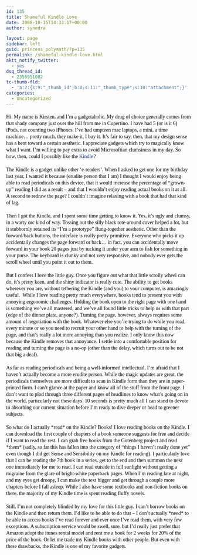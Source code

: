 ```yaml
---
id: 135
title: Shameful Kindle Love
date: 2008-10-15T14:33:17+00:00
author: synedra

layout: page
sidebar: left
guid: princess_polymath/?p=135
permalink: /shameful-kindle-love.html
aktt_notify_twitter:
  - yes
dsq_thread_id:
  - 2356951082
tc-thumb-fld:
  - 'a:2:{s:9:"_thumb_id";b:0;s:11:"_thumb_type";s:10:"attachment";}'
categories:
  - Uncategorized
---
```


<span class="Apple-style-span" style="color: rgb(0, 0, 0); font-family: georgia; font-size: 14px; line-height: 18px; "> 

<p style="border-style: initial; border-color: initial; padding-top: 0px; padding-right: 0px; padding-bottom: 0px; padding-left: 0px; border-top-width: 0px; border-right-width: 0px; border-bottom-width: 0px; border-left-width: 0px; border-style: initial; border-color: initial; outline-width: 0px; outline-style: initial; outline-color: initial; font-weight: inherit; font-style: inherit; font-size: 100%; font-family: inherit; vertical-align: baseline; margin-top: 18px; margin-right: 0px; margin-bottom: 18px; margin-left: 0px; line-height: 18px; ">
  Hi. My name is Kirsten, and I&#8217;m a gadgetaholic. My drug of choice generally comes from that shady company just over the hill from me in Cupertino. I have had 5 (or is it 6) iPods, not counting two iPhones. I&#8217;ve had umpteen mac laptops, a mini, a time machine&#8230; pretty much, they make it, I buy it. It&#8217;s fair to say, then, that my design sense has a bent toward a certain aesthetic. I appreciate gadgets which try to magically know what I want. I&#8217;m willing to pay extra to avoid Microsoftian clumsiness in my day. So how, then, could I possibly like the <a href="http://www.amazon.com/gp/product/B000FI73MA?ie=UTF8&tag=triathalongwi-20&linkCode=as2&camp=1789&creative=390957&creativeASIN=B000FI73MA" style="border-style: initial; border-color: initial; margin-top: 0px; margin-right: 0px; margin-bottom: 0px; margin-left: 0px; padding-top: 0px; padding-right: 0px; padding-bottom: 0px; padding-left: 0px; border-top-width: 0px; border-right-width: 0px; border-bottom-width: 0px; border-left-width: 0px; border-style: initial; border-color: initial; outline-width: 0px; outline-style: initial; outline-color: initial; font-weight: inherit; font-style: inherit; font-size: 100%; font-family: inherit; vertical-align: baseline; color: rgb(13, 41, 128); text-decoration: none; ">Kindle</a><img alt="This is a picture" src="http://www.assoc-amazon.com/e/ir?t=triathalongwi-20&l=as2&o=1&a=B000FI73MA" alt="This is a picture" width="1" height="1" style="border-width: initial !important; border-color: initial !important; border-top-style: none !important; border-right-style: none !important; border-bottom-style: none !important; border-left-style: none !important; border-style: initial; border-color: initial; margin-top: 0px; margin-right: 0px; margin-bottom: 0px; margin-left: 0px; padding-top: 0px; padding-right: 0px; padding-bottom: 0px; padding-left: 0px; border-top-width: 0px; border-right-width: 0px; border-bottom-width: 0px; border-left-width: 0px; border-style: initial; border-color: initial; outline-width: 0px; outline-style: initial; outline-color: initial; font-weight: inherit; font-style: inherit; font-size: 100%; font-family: inherit; vertical-align: baseline; " />?
</p>

<p style="border-style: initial; border-color: initial; padding-top: 0px; padding-right: 0px; padding-bottom: 0px; padding-left: 0px; border-top-width: 0px; border-right-width: 0px; border-bottom-width: 0px; border-left-width: 0px; border-style: initial; border-color: initial; outline-width: 0px; outline-style: initial; outline-color: initial; font-weight: inherit; font-style: inherit; font-size: 100%; font-family: inherit; vertical-align: baseline; margin-top: 18px; margin-right: 0px; margin-bottom: 18px; margin-left: 0px; line-height: 18px; ">
  The Kindle is a gadget unlike other &#8216;e-readers&#8217;. When I asked to get one for my birthday last year, I wanted it because (erudite person that I am) I thought I would enjoy being able to read periodicals on this device, that it would increase the percentage of &#8220;grown-up&#8221; reading I did as a result &#8211; and that I wouldn&#8217;t enjoy reading actual books on it at all. A second to redraw the page? I couldn&#8217;t imagine relaxing with a book that had that kind of lag.
</p>

<p style="border-style: initial; border-color: initial; padding-top: 0px; padding-right: 0px; padding-bottom: 0px; padding-left: 0px; border-top-width: 0px; border-right-width: 0px; border-bottom-width: 0px; border-left-width: 0px; border-style: initial; border-color: initial; outline-width: 0px; outline-style: initial; outline-color: initial; font-weight: inherit; font-style: inherit; font-size: 100%; font-family: inherit; vertical-align: baseline; margin-top: 18px; margin-right: 0px; margin-bottom: 18px; margin-left: 0px; line-height: 18px; ">
  Then I got the Kindle, and I spent some time getting to know it. Yes, it&#8217;s ugly and clumsy, in a warty orc kind of way. Tossing out the silly black tote-around cover helped a lot, but it stubbornly retained its &#8220;I&#8217;m a prototype&#8221; flung-together aesthetic. Other than the forward/back buttons, the interface is really pretty primitive. Everyone who picks it up accidentally changes the page forward or back&#8230; in fact, you can accidentally move forward in your book 20 pages just by tucking it under your arm to fish for something in your purse. The keyboard is clunky and not very responsive, and nobody ever gets the scroll wheel until you point it out to them.
</p>

<p style="border-style: initial; border-color: initial; padding-top: 0px; padding-right: 0px; padding-bottom: 0px; padding-left: 0px; border-top-width: 0px; border-right-width: 0px; border-bottom-width: 0px; border-left-width: 0px; border-style: initial; border-color: initial; outline-width: 0px; outline-style: initial; outline-color: initial; font-weight: inherit; font-style: inherit; font-size: 100%; font-family: inherit; vertical-align: baseline; margin-top: 18px; margin-right: 0px; margin-bottom: 18px; margin-left: 0px; line-height: 18px; ">
  But I confess I love the little guy. Once you figure out what that little scrolly wheel can do, it&#8217;s pretty keen, and the shiny indicator is really cute. The ability to get books wherever you are, without tethering the Kindle (and you) to your computer, is amazingly useful.  While I love reading pretty much everywhere, books tend to present you with annoying ergonomic challenges. Holding the book open to the right page with one hand is something we&#8217;ve all mastered, and we&#8217;ve all found little tricks to help us with that part (edge of the dinner plate, anyone?). Turning the page, however, always requires some amount of negotiation with the book. Whatever else you&#8217;re trying to do while you read, every minute or so you need to recruit your other hand to help with the turning of the page, and that&#8217;s really a lot more annoying than you realize. I only know this now because the Kindle removes that annoyance. I settle into a comfortable position for reading and turning the page is a no-op (other than the delay, which turns out to be not that big a deal).
</p>

<p style="border-style: initial; border-color: initial; padding-top: 0px; padding-right: 0px; padding-bottom: 0px; padding-left: 0px; border-top-width: 0px; border-right-width: 0px; border-bottom-width: 0px; border-left-width: 0px; border-style: initial; border-color: initial; outline-width: 0px; outline-style: initial; outline-color: initial; font-weight: inherit; font-style: inherit; font-size: 100%; font-family: inherit; vertical-align: baseline; margin-top: 18px; margin-right: 0px; margin-bottom: 18px; margin-left: 0px; line-height: 18px; ">
  As far as reading periodicals and being a well-informed intellectual, I&#8217;m afraid that I haven&#8217;t actually become a more erudite person. While the magic updates are great, the periodicals themselves are more difficult to scan in Kindle form than they are in paper-printed form. I can&#8217;t glance at the paper and know all of the stuff from the front page. I don&#8217;t want to plod through three different pages of headlines to know what&#8217;s going on in the world, particularly not these days. 10 seconds is pretty much all I can stand to devote to absorbing our current situation before I&#8217;m ready to dive deeper or head to greener subjects.
</p>

<p style="border-style: initial; border-color: initial; padding-top: 0px; padding-right: 0px; padding-bottom: 0px; padding-left: 0px; border-top-width: 0px; border-right-width: 0px; border-bottom-width: 0px; border-left-width: 0px; border-style: initial; border-color: initial; outline-width: 0px; outline-style: i
nitial; outline-color: initial; font-weight: inherit; font-style: inherit; font-size: 100%; font-family: inherit; vertical-align: baseline; margin-top: 18px; margin-right: 0px; margin-bottom: 18px; margin-left: 0px; line-height: 18px; ">
  So what do I actually *read* on the Kindle? Books! I love reading books on the Kindle. I can download the first couple of chapters of a book someone suggests for free and decide if I want to read the rest. I can grab free books from the Gutenberg project and read *them* (sadly, so far this has fallen into the category of &#8220;things I haven&#8217;t really done yet&#8221; even though I did get Sense and Sensibility on my Kindle for reading). I particularly love that I can be reading the 7th book in a series, get to the end and then summon the next one immediately for me to read. I can read outside in full sunlight without getting a migraine from the glare of bright-white paperback pages. When I&#8217;m reading late at night, and my eyes get droopy, I can make the text bigger and get through a couple more chapters before I fall asleep. While I also have some textbooks and non-fiction books on there, the majority of my Kindle time is spent reading fluffy novels. 
</p>

<p style="border-style: initial; border-color: initial; padding-top: 0px; padding-right: 0px; padding-bottom: 0px; padding-left: 0px; border-top-width: 0px; border-right-width: 0px; border-bottom-width: 0px; border-left-width: 0px; border-style: initial; border-color: initial; outline-width: 0px; outline-style: initial; outline-color: initial; font-weight: inherit; font-style: inherit; font-size: 100%; font-family: inherit; vertical-align: baseline; margin-top: 18px; margin-right: 0px; margin-bottom: 18px; margin-left: 0px; line-height: 18px; ">
  Still, I&#8217;m not completely blinded by my love for this little guy. I can&#8217;t borrow books on the Kindle and then return them. I&#8217;d like to be able to do that &#8211; I don&#8217;t actually *need* to be able to access books I&#8217;ve read forever and ever once I&#8217;ve read them, with very few exceptions. A subscription service would be swell, sure, but I&#8217;d really just prefer that Amazon adopt the itunes rental model and rent me a book for 2 weeks for 20% of the price of the book. Or let me trade my Kindle books with other people. But even with these drawbacks, the Kindle is one of my favorite gadgets.
</p>

<p>
  </span>
</p>